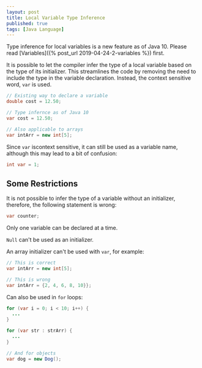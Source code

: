 ```yaml
---
layout: post
title: Local Variable Type Inference
published: true
tags: [Java Language]
---
```


Type inference for local variables is a new feature as of Java 10. Please read [Variables]({% post_url 2019-04-24-2-variables %}) first.

It is possible to let the compiler infer the type of a local variable based on the type of its initializer. This streamlines the code by removing the need to include the type in the variable declaration. Instead, the context sensitive word, `var` is used.

```java
// Existing way to declare a variable
double cost = 12.50;

// Type infernce as of Java 10
var cost = 12.50;

// Also applicable to arrays
var intArr = new int[5];
```

Since `var` iscontext sensitive, it can still be used as a variable name, although this may lead to a bit of confusion:
```java
int var = 1;
```

## Some Restrictions

It is not possible to infer the type of a variable without an initializer, therefore, the following statement is wrong:
```java
var counter;
```

Only one variable can be declared at a time.

`Null` can't be used as an initializer.

An array initializer can't be used with `var`, for example:
```java
// This is correct
var intArr = new int[5];

// This is wrong
var intArr = {2, 4, 6, 8, 10}};
```

Can also be used in `for` loops:
```java
for (var i = 0; i < 10; i++) {
  ...
}

for (var str : strArr) {
  ...
}

// And for objects
var dog = new Dog();
```
